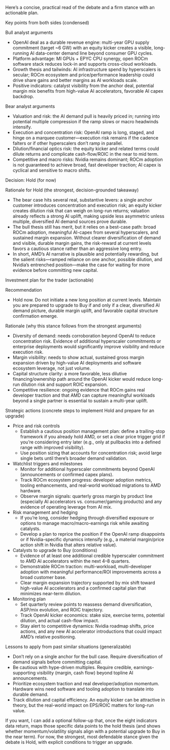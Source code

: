 Here’s a concise, practical read of the debate and a firm stance with an actionable plan.

Key points from both sides (condensed)

Bull analyst arguments
- OpenAI deal as a durable revenue engine: multi-year GPU supply commitment (target ~6 GW) with an equity kicker creates a visible, long-running AI data-center demand line beyond consumer GPU cycles.
- Platform advantage: MI GPUs + EPYC CPU synergy, open ROCm software stack reduces lock-in and supports cross-cloud workloads.
- Growth thesis and tailwinds: AI infrastructure spend by hyperscalers is secular; ROCm ecosystem and price/performance leadership could drive share gains and better margins as AI workloads scale.
- Positive indicators: catalyst visibility from the anchor deal, potential margin mix benefits from high-value AI accelerators, favorable AI capex backdrop.

Bear analyst arguments
- Valuation and risk: the AI demand pull is heavily priced in; running into potential multiple compression if the ramp slows or macro headwinds intensify.
- Execution and concentration risk: OpenAI ramp is long, staged, and hinge on a marquee customer—execution risk remains if the cadence falters or if other hyperscalers don’t ramp in parallel.
- Dilution/financial optics risk: the equity kicker and related terms could dilute returns and complicate cash-flow/ROIC in the near to mid term.
- Competitive and macro risks: Nvidia remains dominant; ROCm adoption is not guaranteed to achieve broad, fast developer traction; AI capex is cyclical and sensitive to macro shifts.

Decision: Hold (for now)

Rationale for Hold (the strongest, decision-grounded takeaway)
- The bear case hits several real, substantive levers: a single anchor customer introduces concentration and execution risk; an equity kicker creates dilution risk that can weigh on long-run returns; valuation already reflects a strong AI uplift, making upside less asymmetric unless multiple, diversified AI demand sources prove durable.
- The bull thesis still has merit, but it relies on a best-case path: broad ROCm adoption, meaningful AI-capex from several hyperscalers, and sustained margin expansion. Without clearer diversification of demand and visible, durable margin gains, the risk-reward at current levels favors a cautious stance rather than an aggressive long entry.
- In short, AMD’s AI narrative is plausible and potentially rewarding, but the salient risks—ramped reliance on one anchor, possible dilution, and Nvidia’s entrenched position—make the case for waiting for more evidence before committing new capital.

Investment plan for the trader (actionable)

Recommendation
- Hold now. Do not initiate a new long position at current levels. Maintain you are prepared to upgrade to Buy if and only if a clear, diversified AI demand picture, durable margin uplift, and favorable capital structure confirmation emerge.

Rationale (why this stance follows from the strongest arguments)
- Diversity of demand: needs corroboration beyond OpenAI to reduce concentration risk. Evidence of additional hyperscaler commitments or enterprise deployments would significantly improve visibility and reduce execution risk.
- Margin visibility: needs to show actual, sustained gross margin expansion driven by high-value AI deployments and software ecosystem leverage, not just volume.
- Capital structure clarity: a more favorable, less dilutive financing/ownership path around the OpenAI kicker would reduce long-run dilution risk and support ROIC expansion.
- Competitive resilience: ongoing evidence that ROCm gains real developer traction and that AMD can capture meaningful workloads beyond a single partner is essential to sustain a multi-year uplift.

Strategic actions (concrete steps to implement Hold and prepare for an upgrade)
- Price and risk controls
  - Establish a cautious position management plan: define a trailing-stop framework if you already hold AMD, or set a clear price trigger grid if you’re considering entry later (e.g., only at pullbacks into a defined range with improved visibility).
  - Use position sizing that accounts for concentration risk; avoid large single bets until there’s broader demand validation.
- Watchlist triggers and milestones
  - Monitor for additional hyperscaler commitments beyond OpenAI (announcements or confirmed capex plans).
  - Track ROCm ecosystem progress: developer adoption metrics, tooling enhancements, and real-world workload migrations to AMD hardware.
  - Observe margin signals: quarterly gross margin by product line (especially AI accelerators vs. consumer/gaming products) and any evidence of operating leverage from AI mix.
- Risk management and hedging
  - If you’re long, consider hedging through diversified exposure or options to manage macro/macro-earnings risk while awaiting catalysts.
  - Develop a plan to reprice the position if the OpenAI ramp disappoints or if Nvidia-specific dynamics intensify (e.g., a material margin/price action shift in Nvidia that alters relative value).
- Catalysts to upgrade to Buy (conditions)
  - Evidence of at least one additional credible hyperscaler commitment to AMD AI accelerators within the next 4–8 quarters.
  - Demonstrable ROCm traction: multi-workload, multi-developer adoption with meaningful performance/ROI improvements across a broad customer base.
  - Clear margin expansion trajectory supported by mix shift toward high-value AI accelerators and a confirmed capital plan that minimizes near-term dilution.
- Monitoring plan
  - Set quarterly review points to reassess demand diversification, ASP/mix evolution, and ROIC trajectory.
  - Track OpenAI kicker economics: stake size, exercise terms, potential dilution, and actual cash-flow impact.
  - Stay alert to competitive dynamics: Nvidia roadmap shifts, price actions, and any new AI accelerator introductions that could impact AMD’s relative positioning.

Lessons to apply from past similar situations (generalizable)
- Don’t rely on a single anchor for the bull case. Require diversification of demand signals before committing capital.
- Be cautious with hype-driven multiples. Require credible, earnings-supporting visibility (margin, cash flow) beyond topline AI announcements.
- Prioritize ecosystem traction and real developer/adoption momentum. Hardware wins need software and tooling adoption to translate into durable demand.
- Track dilution and capital efficiency. An equity kicker can be attractive in theory, but the real-world impact on EPS/ROIC matters for long-run value.

If you want, I can add a optional follow-up that, once the eight indicators data return, maps those specific data points to the hold thesis (and shows whether momentum/volatility signals align with a potential upgrade to Buy in the near term). For now, the strongest, most defendable stance given the debate is Hold, with explicit conditions to trigger an upgrade.